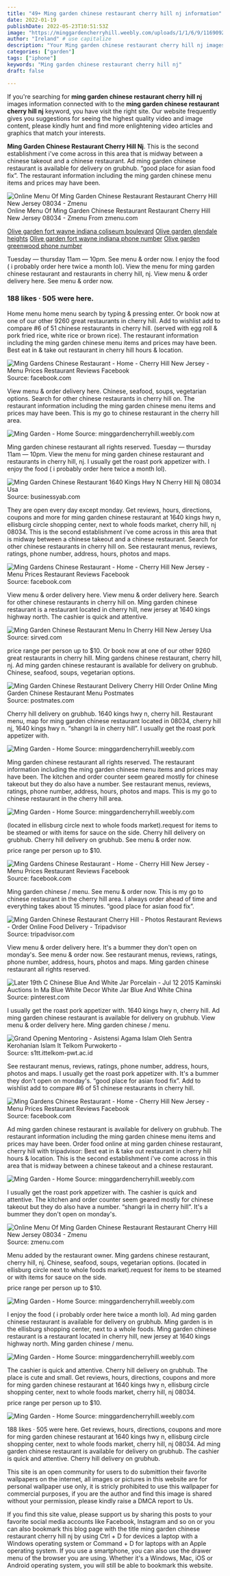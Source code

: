 ```yaml
---
title: "49+ Ming garden chinese restaurant cherry hill nj information"
date: 2022-01-19
publishDate: 2022-05-23T10:51:53Z
image: "https://minggardencherryhill.weebly.com/uploads/1/1/6/9/116909274/menu20180116-0006_orig.jpg"
author: "Ireland" # use capitalize
description: "Your Ming garden chinese restaurant cherry hill nj images are ready. Ming garden chinese restaurant cherry hill nj are a topic that is being searched for and liked by netizens now. You can Find and Download the Ming garden chinese restaurant cherry hill nj files here. Download all free images."
categories: ["garden"]
tags: ["iphone"]
keywords: "Ming garden chinese restaurant cherry hill nj"
draft: false

---
```


If you're searching for **ming garden chinese restaurant cherry hill nj** images information connected with to the **ming garden chinese restaurant cherry hill nj** keyword, you have visit the right  site.  Our website frequently  gives you  suggestions  for seeing  the highest  quality video and image  content, please kindly hunt and find more enlightening video articles and graphics  that match your interests.

**Ming Garden Chinese Restaurant Cherry Hill Nj**. This is the second establishment i&#039;ve come across in this area that is midway between a chinese takeout and a chinese restaurant. Ad ming garden chinese restaurant is available for delivery on grubhub. “good place for asian food fix”. The restaurant information including the ming garden chinese menu items and prices may have been.

![Online Menu Of Ming Garden Chinese Restaurant Restaurant Cherry Hill New Jersey 08034 - Zmenu](https://image.zmenu.com/menupic/552886/399dae4f-a38b-4366-af88-43fc5d4836d2.jpg "Online Menu Of Ming Garden Chinese Restaurant Restaurant Cherry Hill New Jersey 08034 - Zmenu")
Online Menu Of Ming Garden Chinese Restaurant Restaurant Cherry Hill New Jersey 08034 - Zmenu From zmenu.com

[Olive garden fort wayne indiana coliseum boulevard](/olive-garden-fort-wayne-indiana-coliseum-boulevard/)
[Olive garden glendale heights](/olive-garden-glendale-heights/)
[Olive garden fort wayne indiana phone number](/olive-garden-fort-wayne-indiana-phone-number/)
[Olive garden greenwood phone number](/olive-garden-greenwood-phone-number/)

Tuesday — thursday 11am — 10pm. See menu &amp; order now. I enjoy the food ( i probably order here twice a month lol). View the menu for ming garden chinese restaurant and restaurants in cherry hill, nj. View menu &amp; order delivery here. See menu &amp; order now.

### 188 likes · 505 were here.

Home menu home menu search by typing &amp; pressing enter. Or book now at one of our other 9260 great restaurants in cherry hill. Add to wishlist add to compare #6 of 51 chinese restaurants in cherry hill. (served with egg roll &amp; pork fried rice, white rice or brown rice). The restaurant information including the ming garden chinese menu items and prices may have been. Best eat in &amp; take out restaurant in cherry hill hours &amp; location.


![Ming Gardens Chinese Restaurant - Home - Cherry Hill New Jersey - Menu Prices Restaurant Reviews Facebook](https://lookaside.fbsbx.com/lookaside/crawler/media/?media_id=141349902568350 "Ming Gardens Chinese Restaurant - Home - Cherry Hill New Jersey - Menu Prices Restaurant Reviews Facebook")
Source: facebook.com

View menu &amp; order delivery here. Chinese, seafood, soups, vegetarian options. Search for other chinese restaurants in cherry hill on. The restaurant information including the ming garden chinese menu items and prices may have been. This is my go to chinese restaurant in the cherry hill area.

![Ming Garden - Home](https://minggardencherryhill.weebly.com/uploads/1/1/6/9/116909274/published/menu20180116-0005.jpg?1516077922 "Ming Garden - Home")
Source: minggardencherryhill.weebly.com

Ming garden chinese restaurant all rights reserved. Tuesday — thursday 11am — 10pm. View the menu for ming garden chinese restaurant and restaurants in cherry hill, nj. I usually get the roast pork appetizer with. I enjoy the food ( i probably order here twice a month lol).

![Ming Garden Chinese Restaurant 1640 Kings Hwy N Cherry Hill Nj 08034 Usa](https://cdn.businessyab.com/assets/uploads/3176d3d9b8f1f65ca14e4007f451a107__united_states_new_jersey_camden_county_cherry_hill_erlton_ellisburg_kings_highway_north_1640_ming_garden_chinese_restaurant_75059.jpg "Ming Garden Chinese Restaurant 1640 Kings Hwy N Cherry Hill Nj 08034 Usa")
Source: businessyab.com

They are open every day except monday. Get reviews, hours, directions, coupons and more for ming garden chinese restaurant at 1640 kings hwy n, ellisburg circle shopping center, next to whole foods market, cherry hill, nj 08034. This is the second establishment i&#039;ve come across in this area that is midway between a chinese takeout and a chinese restaurant. Search for other chinese restaurants in cherry hill on. See restaurant menus, reviews, ratings, phone number, address, hours, photos and maps.

![Ming Gardens Chinese Restaurant - Home - Cherry Hill New Jersey - Menu Prices Restaurant Reviews Facebook](https://lookaside.fbsbx.com/lookaside/crawler/media/?media_id=1434177843285543 "Ming Gardens Chinese Restaurant - Home - Cherry Hill New Jersey - Menu Prices Restaurant Reviews Facebook")
Source: facebook.com

View menu &amp; order delivery here. View menu &amp; order delivery here. Search for other chinese restaurants in cherry hill on. Ming garden chinese restaurant is a restaurant located in cherry hill, new jersey at 1640 kings highway north. The cashier is quick and attentive.

![Ming Garden Chinese Restaurant Menu In Cherry Hill New Jersey Usa](https://s3-us-west-2.amazonaws.com/mfcollectnew/ChIJP6z3h3PLxokRc-vv3QZcFF0/F4pJdU5iERkk0fcp.jpg "Ming Garden Chinese Restaurant Menu In Cherry Hill New Jersey Usa")
Source: sirved.com

$$$$ price range per person up to $10. Or book now at one of our other 9260 great restaurants in cherry hill. Ming gardens chinese restaurant, cherry hill, nj. Ad ming garden chinese restaurant is available for delivery on grubhub. Chinese, seafood, soups, vegetarian options.

![Ming Garden Chinese Restaurant Delivery Cherry Hill Order Online Ming Garden Chinese Restaurant Menu Postmates](https://d1ralsognjng37.cloudfront.net/c0f589a1-0971-44ca-808d-e64da99eb393.jpeg "Ming Garden Chinese Restaurant Delivery Cherry Hill Order Online Ming Garden Chinese Restaurant Menu Postmates")
Source: postmates.com

Cherry hill delivery on grubhub. 1640 kings hwy n, cherry hill. Restaurant menu, map for ming garden chinese restaurant located in 08034, cherry hill nj, 1640 kings hwy n. “shangri la in cherry hill”. I usually get the roast pork appetizer with.

![Ming Garden - Home](https://minggardencherryhill.weebly.com/uploads/1/1/6/9/116909274/menu20180116-0002_orig.jpg "Ming Garden - Home")
Source: minggardencherryhill.weebly.com

Ming garden chinese restaurant all rights reserved. The restaurant information including the ming garden chinese menu items and prices may have been. The kitchen and order counter seem geared mostly for chinese takeout but they do also have a number. See restaurant menus, reviews, ratings, phone number, address, hours, photos and maps. This is my go to chinese restaurant in the cherry hill area.

![Ming Garden - Home](https://minggardencherryhill.weebly.com/uploads/1/1/6/9/116909274/menu20180116-0004_orig.jpg "Ming Garden - Home")
Source: minggardencherryhill.weebly.com

(located in ellisburg circle next to whole foods market).request for items to be steamed or with items for sauce on the side. Cherry hill delivery on grubhub. Cherry hill delivery on grubhub. See menu &amp; order now. $$$$ price range per person up to $10.

![Ming Gardens Chinese Restaurant - Home - Cherry Hill New Jersey - Menu Prices Restaurant Reviews Facebook](https://lookaside.fbsbx.com/lookaside/crawler/media/?media_id=4518262814877015 "Ming Gardens Chinese Restaurant - Home - Cherry Hill New Jersey - Menu Prices Restaurant Reviews Facebook")
Source: facebook.com

Ming garden chinese / menu. See menu &amp; order now. This is my go to chinese restaurant in the cherry hill area. I always order ahead of time and everything takes about 15 minutes. “good place for asian food fix”.

![Ming Garden Chinese Restaurant Cherry Hill - Photos Restaurant Reviews - Order Online Food Delivery - Tripadvisor](https://media-cdn.tripadvisor.com/media/photo-s/0e/27/f3/9a/hot-and-sour-soup-the.jpg "Ming Garden Chinese Restaurant Cherry Hill - Photos Restaurant Reviews - Order Online Food Delivery - Tripadvisor")
Source: tripadvisor.com

View menu &amp; order delivery here. It&#039;s a bummer they don&#039;t open on monday&#039;s. See menu &amp; order now. See restaurant menus, reviews, ratings, phone number, address, hours, photos and maps. Ming garden chinese restaurant all rights reserved.

![Later 19th C Chinese Blue And White Jar Porcelain - Jul 12 2015 Kaminski Auctions In Ma Blue White Decor White Jar Blue And White China](https://i.pinimg.com/originals/04/2f/3f/042f3f08afc6cf66bcfb488fc7c5d361.jpg "Later 19th C Chinese Blue And White Jar Porcelain - Jul 12 2015 Kaminski Auctions In Ma Blue White Decor White Jar Blue And White China")
Source: pinterest.com

I usually get the roast pork appetizer with. 1640 kings hwy n, cherry hill. Ad ming garden chinese restaurant is available for delivery on grubhub. View menu &amp; order delivery here. Ming garden chinese / menu.

![Grand Opening Mentoring - Asistensi Agama Islam Oleh Sentra Kerohanian Islam It Telkom Purwokerto -](https://s1tt.ittelkom-pwt.ac.id/wp-content/uploads/sites/3/2018/03/Mentoring_180312_0001-1024x683.jpg "Grand Opening Mentoring - Asistensi Agama Islam Oleh Sentra Kerohanian Islam It Telkom Purwokerto -")
Source: s1tt.ittelkom-pwt.ac.id

See restaurant menus, reviews, ratings, phone number, address, hours, photos and maps. I usually get the roast pork appetizer with. It&#039;s a bummer they don&#039;t open on monday&#039;s. “good place for asian food fix”. Add to wishlist add to compare #6 of 51 chinese restaurants in cherry hill.

![Ming Gardens Chinese Restaurant - Home - Cherry Hill New Jersey - Menu Prices Restaurant Reviews Facebook](https://lookaside.fbsbx.com/lookaside/crawler/media/?media_id=4518251634878133 "Ming Gardens Chinese Restaurant - Home - Cherry Hill New Jersey - Menu Prices Restaurant Reviews Facebook")
Source: facebook.com

Ad ming garden chinese restaurant is available for delivery on grubhub. The restaurant information including the ming garden chinese menu items and prices may have been. Order food online at ming garden chinese restaurant, cherry hill with tripadvisor: Best eat in &amp; take out restaurant in cherry hill hours &amp; location. This is the second establishment i&#039;ve come across in this area that is midway between a chinese takeout and a chinese restaurant.

![Ming Garden - Home](https://minggardencherryhill.weebly.com/uploads/1/1/6/9/116909274/menu20180116-0001_orig.jpg "Ming Garden - Home")
Source: minggardencherryhill.weebly.com

I usually get the roast pork appetizer with. The cashier is quick and attentive. The kitchen and order counter seem geared mostly for chinese takeout but they do also have a number. “shangri la in cherry hill”. It&#039;s a bummer they don&#039;t open on monday&#039;s.

![Online Menu Of Ming Garden Chinese Restaurant Restaurant Cherry Hill New Jersey 08034 - Zmenu](https://image.zmenu.com/menupic/552886/399dae4f-a38b-4366-af88-43fc5d4836d2.jpg "Online Menu Of Ming Garden Chinese Restaurant Restaurant Cherry Hill New Jersey 08034 - Zmenu")
Source: zmenu.com

Menu added by the restaurant owner. Ming gardens chinese restaurant, cherry hill, nj. Chinese, seafood, soups, vegetarian options. (located in ellisburg circle next to whole foods market).request for items to be steamed or with items for sauce on the side. $$$$ price range per person up to $10.

![Ming Garden - Home](https://minggardencherryhill.weebly.com/uploads/1/1/6/9/116909274/menu20180116-0007_orig.jpg "Ming Garden - Home")
Source: minggardencherryhill.weebly.com

I enjoy the food ( i probably order here twice a month lol). Ad ming garden chinese restaurant is available for delivery on grubhub. Ming garden is in the ellisburg shopping center, next to a whole foods. Ming garden chinese restaurant is a restaurant located in cherry hill, new jersey at 1640 kings highway north. Ming garden chinese / menu.

![Ming Garden - Home](https://minggardencherryhill.weebly.com/uploads/1/1/6/9/116909274/published/menu20180116-0008.jpg?1516078080 "Ming Garden - Home")
Source: minggardencherryhill.weebly.com

The cashier is quick and attentive. Cherry hill delivery on grubhub. The place is cute and small. Get reviews, hours, directions, coupons and more for ming garden chinese restaurant at 1640 kings hwy n, ellisburg circle shopping center, next to whole foods market, cherry hill, nj 08034. $$$$ price range per person up to $10.

![Ming Garden - Home](https://minggardencherryhill.weebly.com/uploads/1/1/6/9/116909274/menu20180116-0006_orig.jpg "Ming Garden - Home")
Source: minggardencherryhill.weebly.com

188 likes · 505 were here. Get reviews, hours, directions, coupons and more for ming garden chinese restaurant at 1640 kings hwy n, ellisburg circle shopping center, next to whole foods market, cherry hill, nj 08034. Ad ming garden chinese restaurant is available for delivery on grubhub. The cashier is quick and attentive. Cherry hill delivery on grubhub.

This site is an open community for users to do submittion their favorite wallpapers on the internet, all images or pictures in this website are for personal wallpaper use only, it is stricly prohibited to use this wallpaper for commercial purposes, if you are the author and find this image is shared without your permission, please kindly raise a DMCA report to Us.

If you find this site value, please support us by sharing this posts to your favorite social media accounts like Facebook, Instagram and so on or you can also bookmark this blog page with the title ming garden chinese restaurant cherry hill nj by using Ctrl + D for devices a laptop with a Windows operating system or Command + D for laptops with an Apple operating system. If you use a smartphone, you can also use the drawer menu of the browser you are using. Whether it's a Windows, Mac, iOS or Android operating system, you will still be able to bookmark this website.
